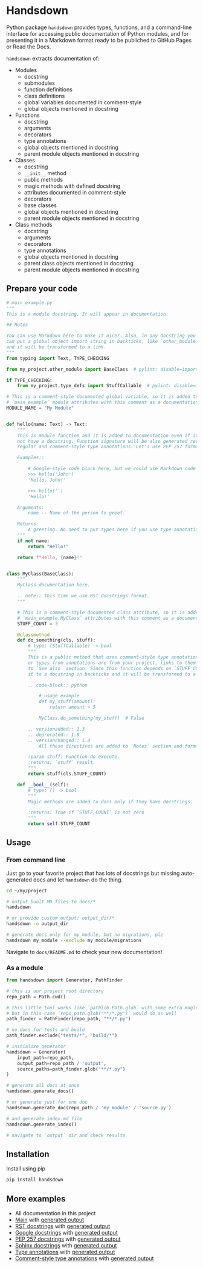 # Handsdown

Python package `handsdown` provides types, functions, and a command-line interface
for accessing public documentation of Python modules, and for presenting it in a
Markdown format ready to be publiched to GitHub Pages or Read the Docs.

`handsdown` extracts documentation of:

- Modules
  - docstring
  - submodules
  - function definitions
  - class definitions
  - global variables documented in comment-style
  - global objects mentioned in docstring
- Functions
  - docstring
  - arguments
  - decorators
  - type annotations
  - global objects mentioned in docstring
  - parent module objects mentioned in docstring
- Classes
  - docstring
  - `__init__` method
  - public methods
  - magic methods with defined docstring
  - attributes documented in comment-style
  - decorators
  - base classes
  - global objects mentioned in docstring
  - parent module objects mentioned in docstring
- Class methods
  - docstring
  - arguments
  - decorators
  - type annotations
  - global objects mentioned in docstring
  - parent class objects mentioned in docstring
  - parent module objects mentioned in docstring

## Prepare your code

```python
# main_example.py
"""
This is a module docstring. It will appear in documentation.

## Notes

You can use Markdown here to make it nicer. Also, in any docstring you
can put a global object import string in backticks, like `other_module.OtherClass`,
and it will be transformed to a link.
"""
from typing import Text, TYPE_CHECKING

from my_project.other_module import BaseClass  # pylint: disable=import-error

if TYPE_CHECKING:
    from my_project.type_defs import StuffCallable  # pylint: disable=import-error

# This is a comment-style documented global variable, so it is added to
# `main_example` module attributes with this comment as a documentation for it
MODULE_NAME = "My Module"


def hello(name: Text) -> Text:
    """
    This is module function and it is added to documentation even if it does
    not have a docstring. Function signature will be also generated respecting
    regular and comment-style type annotations. Let's use PEP 257 format here.

    Examples::

        # Google-style code block here, but we could use Markdown code block as well
        >>> hello('John')
        'Hello, John!'

        >>> hello('')
        'Hello!'

    Arguments:
        name -- Name of the person to greet.

    Returns:
        A greeting. No need to put types here if you use type annotations.
    """
    if not name:
        return "Hello!"

    return f"Hello, {name}!"


class MyClass(BaseClass):
    """
    MyClass documentation here.

    .. note:: This time we use RST docstrings format.
    """

    # This is a comment-style documented class attribute, so it is added to
    # `main_example.MyClass` attributes with this comment as a documentation for it.
    STUFF_COUNT = 3

    @classmethod
    def do_something(cls, stuff):
        # type: (StuffCallable) -> bool
        """
        This is a public method that uses comment-style type annotations. If decorators
        or types from annotations are from your project, links to them will be added
        to `See also` section. Since this function depends on `STUFF_COUNT`, we can add
        it to a docstring in backticks and it will be transformed to a link.

        .. code-block:: python

            # usage example
            def my_stuff(amount):
                return amount > 5

            MyClass.do_something(my_stuff)  # False

        .. versionadded:: 1.3
        .. deprecated:: 1.8
        .. versionchanged:: 1.4
            All these directives are added to `Notes` section and formatted in Sphinx-style.

        :param stuff: Function do execute.
        :returns: `stuff` result.
        """
        return stuff(cls.STUFF_COUNT)

    def __bool__(self):
        # type: () -> bool
        """
        Magic methods are added to docs only if they have docstrings.

        :returns: True if `STUFF_COUNT` is not zero
        """
        return self.STUFF_COUNT
```

## Usage

### From command line

Just go to your favorite project that has lots of docstrings but missing
auto-generated docs and let `handsdown` do the thing.

```bash
cd ~/my/project

# output buolt MD files to docs/*
handsdown

# or provide custom output: output_dir/*
handsdown -o output_dir

# generate docs only for my_module, but no migrations, plz
handsdown my_module --exclude my_module/migrations
```

Navigate to `docs/README.md` to check your new documentation!

### As a module

```python
from handsdown import Generator, PathFinder

# this is our project root directory
repo_path = Path.cwd()

# this little tool works like `pathlib.Path.glob` with some extra magic
# but in this case `repo_path.glob("**/*.py")` would do as well
path_finder = PathFinder(repo_path, "**/*.py")

# no docs for tests and build
path_finder.exclude("tests/*", "build/*")

# initialize generator
handsdown = Generator(
    input_path=repo_path,
    output_path=repo_path / 'output',
    source_paths=path_finder.glob("**/*.py")
)

# generate all docs at once
handsdown.generate_docs()

# or generate just for one doc
handsdown.generate_doc(repo_path / 'my_module' / 'source.py')

# and generate index.md file
handsdown.generate_index()

# navigate to `output` dir and check results
```

## Installation

Install using pip

```bash
pip install handsdown
```

## More examples

- All documentation in this project
- [Main](https://github.com/vemel/handsdown/blob/master/examples/main_example.py) with [generated output](https://github.com/vemel/handsdown/tree/master/docs/examples/main_example.md)
- [RST docstrings](https://github.com/vemel/handsdown/blob/master/examples/rst_docstrings.py) with [generated output](https://github.com/vemel/handsdown/tree/master/docs/examples/rst_docstrings.md)
- [Google docstrings](https://github.com/vemel/handsdown/blob/master/examples/google_docstrings.py) with [generated output](https://github.com/vemel/handsdown/tree/master/docs/examples/google_docstrings.md)
- [PEP 257 docstrings](https://github.com/vemel/handsdown/blob/master/examples/pep257_docstrings.py) with [generated output](https://github.com/vemel/handsdown/tree/master/docs/examples/pep257_docstrings.md)
- [Sphinx docstrings](https://github.com/vemel/handsdown/blob/master/examples/sphinx_docstrings.py) with [generated output](https://github.com/vemel/handsdown/tree/master/docs/examples/sphinx_docstrings.md)
- [Type annotations](https://github.com/vemel/handsdown/blob/master/examples/typed.py) with [generated output](https://github.com/vemel/handsdown/tree/master/docs/examples/typed.md)
- [Comment-style type annotations](https://github.com/vemel/handsdown/blob/master/examples/comment_typed.py) with [generated output](https://github.com/vemel/handsdown/tree/master/docs/examples/comment_typed.md)
